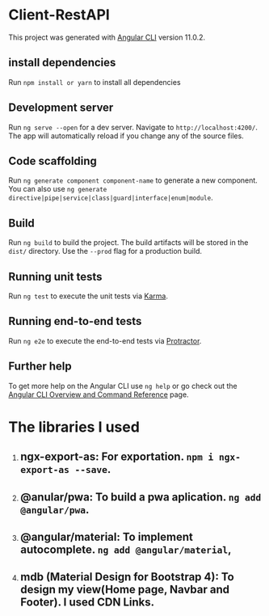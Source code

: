 # Client-RestAPI

This project was generated with [Angular CLI](https://github.com/angular/angular-cli) version 11.0.2.

## install dependencies
Run `npm install or yarn` to install all dependencies

## Development server

Run `ng serve --open` for a dev server. Navigate to `http://localhost:4200/`. The app will automatically reload if you change any of the source files.

## Code scaffolding

Run `ng generate component component-name` to generate a new component. You can also use `ng generate directive|pipe|service|class|guard|interface|enum|module`.

## Build

Run `ng build` to build the project. The build artifacts will be stored in the `dist/` directory. Use the `--prod` flag for a production build.
 


## Running unit tests

Run `ng test` to execute the unit tests via [Karma](https://karma-runner.github.io).

## Running end-to-end tests

Run `ng e2e` to execute the end-to-end tests via [Protractor](http://www.protractortest.org/).

## Further help

To get more help on the Angular CLI use `ng help` or go check out the [Angular CLI Overview and Command Reference](https://angular.io/cli) page.


# The libraries I used

1. ## ngx-export-as: For exportation. `npm i ngx-export-as --save`.
2. ## @anular/pwa: To build a pwa aplication. `ng add @angular/pwa`.
3. ## @angular/material: To implement autocomplete. `ng add @angular/material`,
4. ## mdb (Material Design for Bootstrap 4): To design my view(Home page, Navbar and Footer). I used CDN Links.
